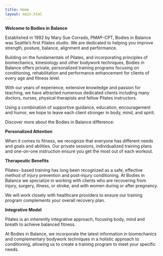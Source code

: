 ```yaml
---
title: Home
layout: main.html
---
```


**Welcome to Bodies in Balance**

Established in 1992 by Mary Sue Corrado, PMA®-CPT, Bodies in Balance was Seattle’s first Pilates studio. We are dedicated to helping you improve strength, posture, balance, alignment and performance.

Building on the fundamentals of Pilates, and incorporating principles of biomechanics, kinesiology and other bodywork techniques, Bodies in Balance offers private, personalized training programs focusing on conditioning, rehabilitation and performance enhancement for clients of every age and fitness level.

With our years of experience, extensive knowledge and passion for teaching, we have attracted numerous dedicated clients including many doctors, nurses, physical therapists and fellow Pilates instructors.

Using a combination of supportive guidance, education, encouragement and humor, we hope to leave each client stronger in body, mind, and spirit.

Discover more about the Bodies in Balance difference:

**Personalized Attention**

When it comes to fitness, we recognize that everyone has different needs and goals and abilities. Our private sessions, individualized training plans and one-on-one instruction ensure you get the most out of each workout.

**Therapeutic Benefits**

Pilates- based training has long been recognized as a safe, effective method of injury prevention and post-injury conditioning. At Bodies in Balance we specialize in working with clients who are recovering from injury, surgery, illness, or stroke, and with women during or after pregnancy.

We will work closely with healthcare providers to ensure our training program complements your overall recovery plan.

**Integrative Model**

Pilates is an inherently integrative approach, focusing body, mind and breath to achieve balanced fitness.

At Bodies in Balance, we incorporate the latest information in biomechanics and complementary bodywork techniques in a holistic approach to conditioning, allowing us to create a training program to meet your specific needs.
